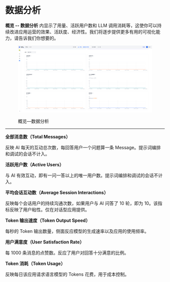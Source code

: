 # 数据分析

**概览 -- 数据分析** 内显示了用量、活跃用户数和 LLM 调用消耗等，这使你可以持续改进应用运营的效果、活跃度、经济性。我们将逐步提供更多有用的可视化能力，请告诉我们你想要的。

<figure><img src="../../.gitbook/assets/image (6) (1) (1).png" alt=""><figcaption><p>概览—数据分析</p></figcaption></figure>

***

**全部消息数（Total Messages）**

反映 AI 每天的互动总次数，每回答用户一个问题算一条 Message。提示词编排和调试的会话不计入。

**活跃用户数（Active Users）**

与 AI 有效互动，即有一问一答以上的唯一用户数。提示词编排和调试的会话不计入。

**平均会话互动数（Average Session Interactions）**

反映每个会话用户的持续沟通次数，如果用户与 AI 问答了 10 轮，即为 10。该指标反映了用户粘性。仅在对话型应用提供。

**Token 输出速度（Token Output Speed）**

每秒的 Token 输出数量，侧面反应模型的生成速率以及应用的使用频率。

**用户满意度（User Satisfaction Rate）**

每 1000 条消息的点赞数。反应了用户对回答十分满意的比例。

**Token 消耗（Token Usage）**

反映每日该应用请求语言模型的 Tokens 花费，用于成本控制。
